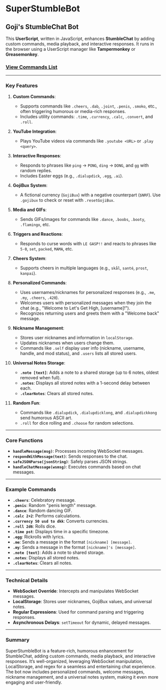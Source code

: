 # **SuperStumbleBot**
## Goji's **StumbleChat** Bot

This **UserScript**, written in JavaScript, enhances **StumbleChat** by adding custom commands, media playback, and interactive responses. It runs in the browser using a UserScript manager like **Tampermonkey** or **Greasemonkey**.

### **[View Commands List](https://github.com/GojiBran/SuperStumbleBot-Commands)**

---

### **Key Features**
1. **Custom Commands**:
   - Supports commands like `.cheers`, `.dab`, `.joint`, `.penis`, `.smoko`, etc., often triggering humorous or media-rich responses.
   - Includes utility commands: `.time`, `.currency`, `.calc`, `.convert`, and `.roll`.

2. **YouTube Integration**:
   - Plays YouTube videos via commands like `.youtube <URL>` or `.play <query>`.

3. **Interactive Responses**:
   - Responds to phrases like `ping` → `PONG`, `ding` → `DONG`, and `gg` with random replies.
   - Includes Easter eggs (e.g., `.dialupdick`, `.egg`, `.ai`).

4. **GojiBux System**:
   - A fictional currency (`GojiBux`) with a negative counterpart (`$NRF`). Use `.gojibux` to check or reset with `.resetGojiBux`.

5. **Media and GIFs**:
   - Sends GIFs/images for commands like `.dance`, `.boobs`, `.booty`, `.flamingo`, etc.

6. **Triggers and Reactions**:
   - Responds to curse words with `LE GASP!!` and reacts to phrases like `5-0`, `set`, `packed`, `MAMA`, etc.

7. **Cheers System**:
   - Supports cheers in multiple languages (e.g., `skål`, `santé`, `prost`, `kanpai`).

8. **Personalized Commands**:
   - Uses usernames/nicknames for personalized responses (e.g., `.me`, `.my`, `.cheers`, `.420`).
   - Welcomes users with personalized messages when they join the chat (e.g., "Welcome to Let's Get High, [username]!").
   - Recognizes returning users and greets them with a "Welcome back" message.

9. **Nickname Management**:
   - Stores user nicknames and information in `localStorage`.
   - Updates nicknames when users change them.
   - Commands like `.self` display user info (nickname, username, handle, and mod status), and `.users` lists all stored users.

10. **Universal Notes Storage**:
    - **`.note [text]`**: Adds a note to a shared storage (up to 6 notes, oldest removed when full).
    - **`.notes`**: Displays all stored notes with a 1-second delay between each.
    - **`.clearNotes`**: Clears all stored notes.

11. **Random Fun**:
    - Commands like `.dialupdick`, `.dialupdicklong`, and `.dialupdickkong` send humorous ASCII art.
    - `.roll` for dice rolling and `.choose` for random selections.

---

### **Core Functions**
- **`handleMessage(msg)`**: Processes incoming WebSocket messages.
- **`respondWithMessage(text)`**: Sends responses to the chat.
- **`safeJSONParse(jsonString)`**: Safely parses JSON strings.
- **`handleChatMessage(wsmsg)`**: Executes commands based on chat messages.

---

### **Example Commands**
- **`.cheers`**: Celebratory message.
- **`.penis`**: Random "penis length" message.
- **`.dance`**: Random dancing GIF.
- **`.calc 2+2`**: Performs calculations.
- **`.currency 50 usd to dkk`**: Converts currencies.
- **`.roll 2d6`**: Rolls dice.
- **`.time pst`**: Displays time in a specific timezone.
- **`.egg`**: Rickrolls with lyrics.
- **`.me`**: Sends a message in the format `[nickname] [message]`.
- **`.my`**: Sends a message in the format `[nickname]'s [message]`.
- **`.note [text]`**: Adds a note to shared storage.
- **`.notes`**: Displays all stored notes.
- **`.clearNotes`**: Clears all notes.

---

### **Technical Details**
- **WebSocket Override**: Intercepts and manipulates WebSocket messages.
- **LocalStorage**: Stores user nicknames, GojiBux values, and universal notes.
- **Regular Expressions**: Used for command parsing and triggering responses.
- **Asynchronous Delays**: `setTimeout` for dynamic, delayed messages.

---

### **Summary**
SuperStumbleBot is a feature-rich, humorous enhancement for StumbleChat, adding custom commands, media playback, and interactive responses. It’s well-organized, leveraging WebSocket manipulation, LocalStorage, and regex for a seamless and entertaining chat experience. The bot now includes personalized commands, welcome messages, nickname management, and a universal notes system, making it even more engaging and user-friendly.

